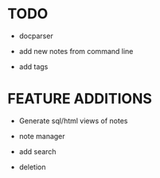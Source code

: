 # TODO

 * docparser

 * add new notes from command line

 * add tags

# FEATURE ADDITIONS

 * Generate sql/html views of notes

 * note manager

 * add search

 * deletion
